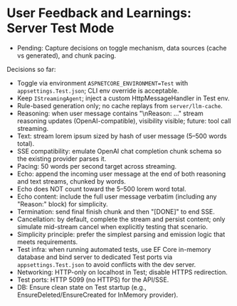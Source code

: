 # User Feedback and Learnings: Server Test Mode

- Pending: Capture decisions on toggle mechanism, data sources (cache vs generated), and chunk pacing.

Decisions so far:
- Toggle via environment `ASPNETCORE_ENVIRONMENT=Test` with `appsettings.Test.json`; CLI env override is acceptable.
- Keep `IStreamingAgent`; inject a custom HttpMessageHandler in Test env.
- Rule-based generation only; no cache replays from `server/llm-cache`.
- Reasoning: when user message contains "\nReason: ..." stream reasoning updates (OpenAI-compatible), visibility visible; future: tool call streaming.
- Text: stream lorem ipsum sized by hash of user message (5–500 words total).
- SSE compatibility: emulate OpenAI chat completion chunk schema so the existing provider parses it.
- Pacing: 50 words per second target across streaming.
- Echo: append the incoming user message at the end of both reasoning and text streams, chunked by words.
- Echo does NOT count toward the 5–500 lorem word total.
- Echo content: include the full user message verbatim (including any "Reason:" block) for simplicity.
- Termination: send final finish chunk and then "[DONE]" to end SSE.
- Cancellation: by default, complete the stream and persist content; only simulate mid-stream cancel when explicitly testing that scenario.
- Simplicity principle: prefer the simplest parsing and emission logic that meets requirements.
- Test infra: when running automated tests, use EF Core in-memory database and bind server to dedicated Test ports via `appsettings.Test.json` to avoid conflicts with the dev server.
- Networking: HTTP-only on localhost in Test; disable HTTPS redirection.
- Test ports: HTTP 5099 (no HTTPS) for the API/SSE.
- DB: Ensure clean state on Test startup (e.g., EnsureDeleted/EnsureCreated for InMemory provider).
